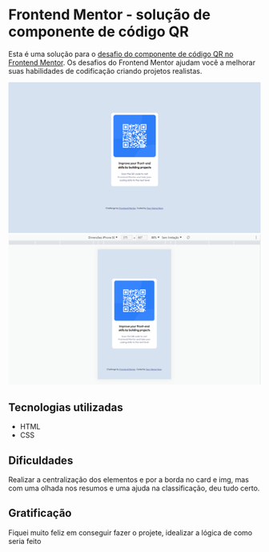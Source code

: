 # Frontend Mentor - solução de componente de código QR

Esta é uma solução para o [desafio do componente de código QR no Frontend Mentor](https://www.frontendmentor.io/challenges/qr-code-component-iux_sIO_H). Os desafios do Frontend Mentor ajudam você a melhorar suas habilidades de codificação criando projetos realistas.

[<img src="./images/print-desktop.png" alt="Em resolução de desktop">](https://jodez-pc.github.io/frontend-mentor-solucao-de-componente-de-qr-code/)
[<img src="./images/print-mobile.png" alt="Em resolução de mobile">](https://jodez-pc.github.io/frontend-mentor-solucao-de-componente-de-qr-code/)

## Tecnologias utilizadas
- HTML
- CSS

## Dificuldades
Realizar a centralização dos elementos e por a borda no card e img, mas com uma olhada nos resumos e uma ajuda na classificação, deu tudo certo.

## Gratificação
Fiquei muito feliz em conseguir fazer o projete, idealizar a lógica de como seria feito
